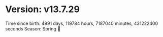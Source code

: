 # Version: v13.7.29
Time since birth: 4991 days, 119784 hours, 7187040 minutes, 431222400 seconds
Season: Spring 🌸
